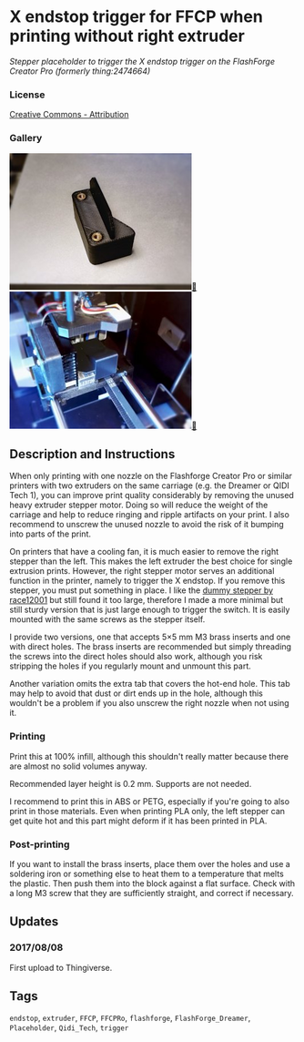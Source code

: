 # X endstop trigger for FFCP when printing without right extruder
*Stepper placeholder to trigger the X endstop trigger on the FlashForge Creator Pro (formerly thing:2474664)*

### License
[Creative Commons - Attribution](https://creativecommons.org/licenses/by/4.0/)

### Gallery

![Photo 1](thumbs/photo1.jpg)[🔎](images/photo1.jpg) ![Photo 2](thumbs/photo2.jpg)[🔎](images/photo2.jpg)


## Description and Instructions

When only printing with one nozzle on the Flashforge Creator Pro or similar printers with two extruders on the same carriage (e.g. the Dreamer or QIDI Tech 1), you can improve print quality considerably by removing the unused heavy extruder stepper motor. Doing so will reduce the weight of the carriage and help to reduce ringing and ripple artifacts on your print. I also recommend to unscrew the unused nozzle to avoid the risk of it bumping into parts of the print.

On printers that have a cooling fan, it is much easier to remove the right stepper than the left. This makes the left extruder the best choice for single extrusion prints. However, the right stepper motor serves an additional function in the printer, namely to trigger the X endstop. If you remove this stepper, you must put something in place. I like the [dummy stepper by race12001](https://www.thingiverse.com/thing:2251192) but still found it too large, therefore I made a more minimal but still sturdy version that is just large enough to trigger the switch. It is easily mounted with the same screws as the stepper itself.

I provide two versions, one that accepts 5×5 mm M3 brass inserts and one with direct holes. The brass inserts are recommended but simply threading the screws into the direct holes should also work, although you risk stripping the holes if you regularly mount and unmount this part.

Another variation omits the extra tab that covers the hot-end hole. This tab may help to avoid that dust or dirt ends up in the hole, although this wouldn't be a problem if you also unscrew the right nozzle when not using it.


### Printing

Print this at 100% infill, although this shouldn't really matter because there are almost no solid volumes anyway.

Recommended layer height is 0.2 mm. Supports are not needed.

I recommend to print this in ABS or PETG, especially if you're going to also print in those materials. Even when printing PLA only, the left stepper can get quite hot and this part might deform if it has been printed in PLA.


### Post-printing

If you want to install the brass inserts, place them over the holes and use a soldering iron or something else to heat them to a temperature that melts the plastic. Then push them into the block against a flat surface. Check with a long M3 screw that they are sufficiently straight, and correct if necessary.


## Updates

### 2017/08/08
First upload to Thingiverse.


## Tags
`endstop`, `extruder`, `FFCP`, `FFCPRo`, `flashforge`, `FlashForge_Dreamer`, `Placeholder`, `Qidi_Tech`, `trigger`
